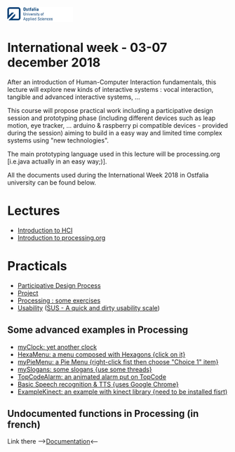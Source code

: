 <img src="https://github.com/truillet/international/blob/master/ostfalia/logo/ostfalia.png" width=150>
<h1>International week - 03-07 december 2018</h1>

After an introduction of Human-Computer Interaction fundamentals, this lecture will explore new kinds of interactive systems : vocal interaction, tangible and advanced interactive systems, ...

This course will propose practical work including a participative design session and prototyping phase (including different devices such as leap motion, eye tracker, ... arduino & raspberry pi compatible devices - provided during the session) aiming to build in a easy way and limited time complex systems using "new technologies".

The main prototyping language used in this lecture will be processing.org [i.e.java actually in an easy way;)].

All the documents used during the International Week 2018 in Ostfalia university can be found below.

<h1>Lectures</h1>
<ul>
  <li><a href="https://github.com/truillet/international/blob/master/ostfalia/lectures/intro_HCI_1.3.pdf" target=_blank>Introduction to HCI</a></li>
  <li><a href="https://github.com/truillet/international/blob/master/ostfalia/lectures/C_processing.org_2.2.pdf" target=_blank>Introduction to processing.org</a></li>
</ul>

<h1>Practicals</h1>
<ul>
  <li><a href="https://github.com/truillet/international/blob/master/ostfalia/practicals/Interaction_Design_1.3.pdf" target=_blank>Participative Design Process</a></li>
  <li><a href="https://github.com/truillet/international/blob/master/ostfalia/practicals/Project_WF_2018.pdf" target=_blank">Project</a></li>
  <li><a href="https://github.com/truillet/international/blob/master/ostfalia/practicals/TP_processing.2.5_WF.pdf" target=_blank>Processing : some exercises</a></li>
  <li><a href="https://github.com/truillet/international/blob/master/ostfalia/practicals/usability.pdf" target=_blank>Usability</a> (<a href="https://github.com/truillet/international/blob/master/ostfalia/documents/sus.pdf" target=_blank>SUS - A quick and dirty usability scale</a>)</li>    
</ul>
 
 <h2>Some advanced examples in Processing</h2>
 <ul>
  <li><a href="https://github.com/truillet/international/blob/master/ostfalia/code/myClock.zip" target=_blank>myClock: yet another clock</a></li>
  <li><a href="https://github.com/truillet/international/blob/master/ostfalia/code/HexaMenu.zip" target=_blank>HexaMenu: a menu composed with Hexagons {click on it}</a></li>
  <li><a href="https://github.com/truillet/international/blob/master/ostfalia/code/myPieMenu.zip" target=_blank>myPieMenu: a Pie Menu {right-click fist then choose "Choice 1" item}</a></li>  
  <li><a href="https://github.com/truillet/international/blob/master/ostfalia/code/mySlogans.zip" target=_blank>mySlogans: some slogans {use some threads}</a></li>
  <li><a href="https://github.com/truillet/international/blob/master/ostfalia/code/TopCodeAlarm.zip" target=_blank>TopCodeAlarm: an animated alarm put on TopCode</a></li>
  <li><a href="https://github.com/truillet/international/blob/master/ostfalia/code/RecoChrome.zip" target=_blank>Basic Speech recognition & TTS {uses Google Chrome}</a></li>
  <li><a href="https://github.com/truillet/international/blob/master/ostfalia/code/Example_kinect.zip" target=_blank>ExampleKinect: an example with kinect library {need to be installed fisrt)</a></li> 
 </ul>
 
 <h2>Undocumented functions in Processing (in french)</h2>
  Link there --&gt;<a href="https://github.com/truillet/processing/wiki" target = _blank">Documentation</a>&lt;--
